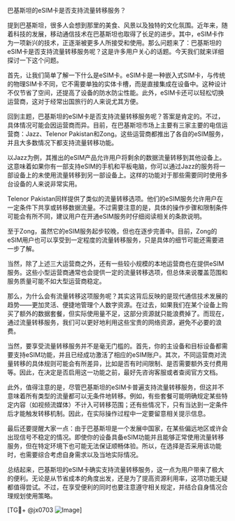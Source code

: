 巴基斯坦的eSIM卡是否支持流量转移服务？

提到巴基斯坦，很多人会想到那里的美食、风景以及独特的文化氛围。近年来，随着科技的发展，移动通信技术在巴基斯坦也取得了长足的进步。其中，eSIM卡作为一项新兴的技术，正逐渐被更多人所接受和使用。那么问题来了：巴基斯坦的eSIM卡是否支持流量转移服务呢？这是许多用户关心的话题。今天我们就来详细探讨一下这个问题。

首先，让我们简单了解一下什么是eSIM卡。eSIM卡是一种嵌入式SIM卡，与传统的物理SIM卡不同，它不需要单独的实体卡槽，而是直接集成在设备中。这种设计不仅节省了空间，还提高了设备的防水防尘性能。此外，eSIM卡还可以轻松切换运营商，这对于经常出国旅行的人来说尤其方便。

回到主题，巴基斯坦的eSIM卡是否支持流量转移服务呢？答案是肯定的。不过，具体情况可能会因运营商而异。目前，在巴基斯坦市场上主要有三家主要的电信运营商：Jazz、Telenor Pakistan和Zong。这些运营商都推出了各自的eSIM服务，并且大多数情况下都支持流量转移功能。

以Jazz为例，其推出的eSIM产品允许用户将剩余的数据流量转移到其他设备上。这意味着如果你有一部支持eSIM的手机和平板电脑，你可以通过Jazz的服务将一部设备上的未使用流量转移到另一部设备上。这样的功能对于那些需要同时使用多台设备的人来说非常实用。

Telenor Pakistan同样提供了类似的流量转移选项。他们的eSIM服务允许用户在一定条件下共享或转移数据流量。不过需要注意的是，具体的操作步骤和限制条件可能会有所不同，建议用户在开通eSIM服务时仔细阅读相关的条款说明。

至于Zong，虽然它的eSIM服务起步较晚，但也在逐步完善中。目前，Zong的eSIM用户也可以享受到一定程度的流量转移服务，只是具体的细节可能还需要进一步了解。

当然，除了上述三大运营商之外，还有一些较小规模的本地运营商也在提供eSIM服务。这些小型运营商通常也会提供一定的流量转移选项，但总体来说覆盖范围和服务质量可能不如大型运营商稳定。

那么，为什么会有流量转移这项服务呢？其实这背后反映的是现代通信技术发展的趋势——更加灵活、便捷地管理个人数字资源。在过去，如果我们在某个设备上购买了额外的数据套餐，但实际使用量不足，这部分资源就只能浪费掉了。而现在，通过流量转移服务，我们可以更好地利用这些宝贵的网络资源，避免不必要的浪费。

当然，要享受流量转移服务并不是毫无门槛的。首先，你的主设备和目标设备都需要支持eSIM功能，并且已经成功激活了相应的eSIM账户。其次，不同运营商对流量转移的具体规则可能会有所差异，比如是否有时间限制、是否需要额外支付费用等。因此，在决定是否启用这一功能之前，最好先咨询客服或者查阅官方文档。

此外，值得注意的是，尽管巴基斯坦的eSIM卡普遍支持流量转移服务，但这并不意味着所有类型的流量都可以无条件地转移。例如，有些套餐可能明确规定某些特定内容（如视频流媒体）不计入可转移范围；还有些情况下，只有当达到一定条件后才能触发转移机制。因此，在实际操作过程中一定要留意相关提示信息。

最后还要提醒大家一点：由于巴基斯坦是一个发展中国家，在某些偏远地区或许会出现信号不稳定的情况。即使你的设备具备eSIM功能并且能够正常使用流量转移服务，但在特定环境下也可能无法保证顺畅体验。所以，在选择是否采用该功能时，也需要综合考虑自身需求以及当地实际情况。

总结起来，巴基斯坦的eSIM卡确实支持流量转移服务，这一点为用户带来了极大的便利。无论是从节省成本的角度出发，还是为了提高资源利用率，这项功能无疑都值得尝试。不过，在享受便利的同时也要注意遵守相关规定，并结合自身情况合理规划使用策略。

[TG💪+ @jx0703 ![Image](https://github.com/user-attachments/assets/dbca1d08-cadb-493c-b0ec-ad6f7a83f270)]